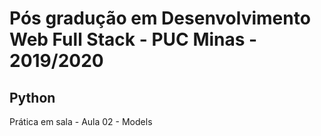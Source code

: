 # Pós gradução em Desenvolvimento Web Full Stack - PUC Minas - 2019/2020

## Python

Prática em sala - Aula 02 - Models